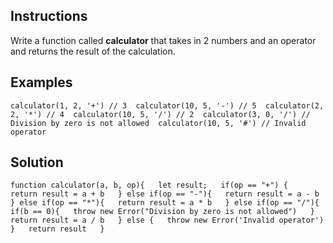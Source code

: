 ## Instructions  
Write a function called __calculator__ that takes in 2 numbers and an operator and returns the result of the calculation.

## Examples
`
    calculator(1, 2, '+') // 3  calculator(10, 5, '-') // 5  calculator(2, 2, '*') // 4  calculator(10, 5, '/') // 2  calculator(3, 0, '/') // Division by zero is not allowed  calculator(10, 5, '#') // Invalid operator  
`

## Solution  
`
    function calculator(a, b, op){  
        let result;  
        if(op == "+") {  
            return result = a + b  
        } else if(op == "-"){  
            return result = a - b  
        } else if(op == "*"){  
            return result = a * b  
        } else if(op == "/"){  
            if(b == 0){  
                throw new Error("Division by zero is not allowed")  
            }  
            return result = a / b  
        } else {  
            throw new Error('Invalid operator')  
        }  
        return result  
    }
`
